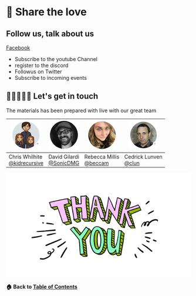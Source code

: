 # 💚 Share the love

## Follow us, talk about us

<a href="https://www.facebook.com/sharer/sharer.php?u=https://github.com/DataStax-Academy/battlestax/blob/master/README.md">Facebook</a>

- Subscribe to the youtube Channel
- register to the discord
- Followus on Twitter
- Subscribe to incoming events


## 🧑🏻‍🤝‍🧑🏽 Let's get in touch

The materials has been prepared with live with our great team

| ![B](./tutorial/crew/chris.png) | ![B](./tutorial/crew/david.png) | ![B](./tutorial/crew/rebecca.png) | ![B](./tutorial/crew/cedrick.png)|
|--- | --- | --- | --- |
| Chris Whilhite <br>[@kidrecursive](https://github.com/kidrecursive) | David Gilardi <br>[@SonicDMG](https://github.com/SonicDMG)| Rebecca Millis <br>[@beccam](https://github.com/beccam) | Cedrick Lunven<br>[@clun](https://github.com/clun)|



[![BattleStax JAMStack Workshop](./tutorial/thankyou.gif)]()


**🏠 Back to [Table of Contents](./README.md#%EF%B8%8F-table-of-contents)** 